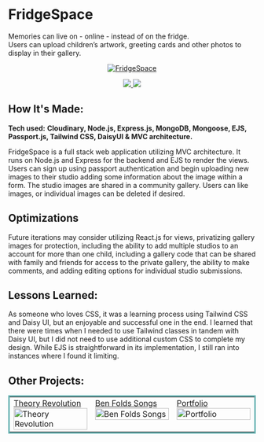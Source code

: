 # FridgeSpace

Memories can live on - online - instead of on the fridge. </br>
Users can upload children’s artwork, greeting cards and other photos to display in their gallery. 

<p align="center">
  <a href="https://fridgespace.fly.dev/" target="_blank">
    <img src="https://user-images.githubusercontent.com/52755177/208049178-6a56b506-55b1-4d30-a2a9-be6ddf9d7907.gif" alt="FridgeSpace"/>
  </a>
</p>

<p align="center">
  <a href="https://github.com/katiehom/fridgespace" target="_blank">
    <img src="https://img.shields.io/static/v1?label=|&message=REPO&color=1f1591&style=plastic&logo=github&logo-color=white"/>
  </a>  
  <a href="https://fridgespace.fly.dev/" target="_blank">
    <img src="https://img.shields.io/static/v1?label=|&message=WEBSITE&color=c90c64&style=plastic"/>
  </a>
</p>


## How It's Made:

**Tech used:** <strong>Cloudinary, Node.js, Express.js, MongoDB, Mongoose, EJS, Passport.js, Tailwind CSS, DaisyUI & MVC architecture.</strong>

FridgeSpace is a full stack web application utilizing MVC architecture. It runs on Node.js and Express for the backend and EJS to render the views. Users can sign up using passport authentication and begin uploading new images to their studio adding some information about the image within a form. The studio images are shared in a community gallery. Users can like images, or individual images can be deleted if desired.

## Optimizations
Future iterations may consider utilizing React.js for views, privatizing gallery images for protection, including the ability to add multiple studios to an account for more than one child, including a gallery code that can be shared with family and friends for access to the private gallery, the ability to make comments, and adding editing options for individual studio submissions.

## Lessons Learned:

As someone who loves CSS, it was a learning process using Tailwind CSS and Daisy UI, but an enjoyable and successful one in the end. I learned that there were times when I needed to use Tailwind classes in tandem with Daisy UI, but I did not need to use additional custom CSS to complete my design. While EJS is straightforward in its implementation, I still ran into instances where I found it limiting.

## Other Projects:

<table bordercolor="#66b2b2">
  
  <tr>
        <td width="33.3%"  style="align:center;" valign="top">
<a target="_blank" href="https://theoryrevolution.com">Theory Revolution</a>
        <br />
      <a target="_blank" href="https://theoryrevolution.com">
            <img src="https://user-images.githubusercontent.com/52755177/180623890-6179f79a-82f7-4336-bf2f-adaedaa1eb44.gif" width="100%" alt="Theory Revolution"/>
      </a>
    </td>
    <td width="33.3%" valign="top">
<a target="_blank" href="https://github.com/katiehom/ben-folds-api">Ben Folds Songs</a>
      <br />
        <a target="_blank" href="https://github.com/katiehom/ben-folds-api">
          <img src="https://user-images.githubusercontent.com/52755177/186995784-efe50111-b278-425a-ba54-aac9779028d7.gif" width="100%" alt="Ben Folds Songs"/>
        </a>
    </td>
    <td width="33.3%" valign="top">
<a target="_blank" href="https://github.com/katiehom/katie-hom">Portfolio</a>
        <br />
        <a target="_blank" href="https://github.com/katiehom/katie-hom">
          <img src="https://user-images.githubusercontent.com/52755177/180623739-fbf4f9ef-d1e2-4cb3-8717-0f139b4af221.gif" width="100%" alt="Portfolio"/>
        </a>
    </td>
  </tr>
</table>
